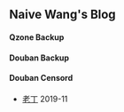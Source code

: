 ## Naive Wang's Blog

#### Qzone Backup

#### Douban Backup

#### Douban Censord

* [老丁](https://github.com/NaiveWang/NaiveWang.github.io/blob/master/2019-11-24-14.md) 2019-11
